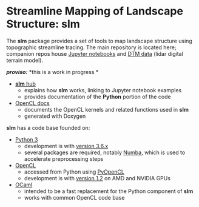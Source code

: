 # Streamline Mapping of Landscape Structure: slm  #

The **slm** package provides a set of tools to map landscape structure using topographic streamline tracing.
The main repository is located here; companion repos house [Jupyter notebooks](https:://github.com/cstarknyc/slmnb) and [DTM  data](https:://github.com/cstarknyc/slmdata) (lidar digital terrain model).

***proviso:*** *this is a work in progress *

   - [**slm** hub](https://cstarknyc.github.io/slm)
      - explains how **slm** works, linking to Jupyter notebook examples
      - provides documentation of the **Python** portion of the code
   - [OpenCL docs](https://cstarknyc.github.io/slm/base)
      - documents the OpenCL kernels and related functions used in **slm** 
      - generated with Doxygen 


**slm** has a code base founded on:
   - [Python 3](https://docs.python.org/3/)
      - development is with [version 3.6.x](https://docs.python.org/3/)
      - several packages are required, notably [Numba](http://numba.pydata.org/), which is used to accelerate preprocessing steps
   - [OpenCL](https://www.khronos.org/opencl/) 
      - accessed from Python using [PyOpenCL](https://documen.tician.de/pyopencl/index.html)
      - development is with [version 1.2](https://www.khronos.org/registry/OpenCL/sdk/1.2/docs/man/xhtml/) on AMD and NVIDIA GPUs
   - [OCaml](https://ocaml.org/)
       - intended to be a fast replacement for the Python component of **slm**
       - works with common OpenCL code base
   
